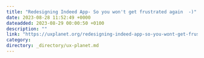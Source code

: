 ```yaml
---
title: "Redesigning Indeed App- So you won't get frustrated again  -)"
date: 2023-08-28 11:52:49 +0000
dateadded: 2023-08-29 00:00:50 +0100
description: ""
link: "https://uxplanet.org/redesigning-indeed-app-so-you-wont-get-frustrated-again-8ca7e96ff0f3?source=rss----819cc2aaeee0---4"
category:
directory: _directory/ux-planet.md
---
```

